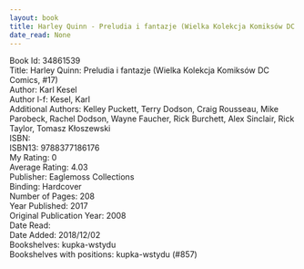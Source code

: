 ```yaml
---
layout: book
title: Harley Quinn - Preludia i fantazje (Wielka Kolekcja Komiksów DC Comics,  no. 17)
date_read: None
---
```


Book Id: 34861539<br />
Title: Harley Quinn: Preludia i fantazje (Wielka Kolekcja Komiksów DC Comics, #17)<br />
Author: Karl Kesel<br />
Author l-f: Kesel, Karl<br />
Additional Authors: Kelley Puckett, Terry Dodson, Craig Rousseau, Mike Parobeck, Rachel Dodson, Wayne Faucher, Rick Burchett, Alex Sinclair, Rick Taylor, Tomasz Kłoszewski<br />
ISBN: <br />
ISBN13: 9788377186176<br />
My Rating: 0<br />
Average Rating: 4.03<br />
Publisher: Eaglemoss Collections<br />
Binding: Hardcover<br />
Number of Pages: 208<br />
Year Published: 2017<br />
Original Publication Year: 2008<br />
Date Read: <br />
Date Added: 2018/12/02<br />
Bookshelves: kupka-wstydu<br />
Bookshelves with positions: kupka-wstydu (#857)<br />

